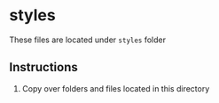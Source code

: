 # styles

These files are located under `styles` folder

## Instructions

1. Copy over folders and files located in this directory

